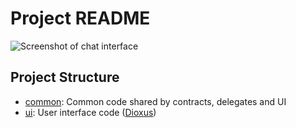 # Project README

![Screenshot of chat interface](screenshot-20241009.png)

## Project Structure

- [common](common/): Common code shared by contracts, delegates and UI
- [ui](ui/): User interface code ([Dioxus](https://dioxuslabs.com))